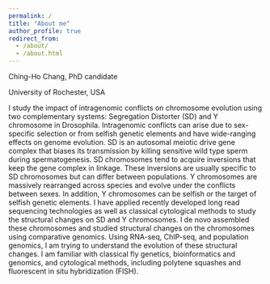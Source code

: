```yaml
---
permalink: /
title: "About me"
author_profile: true
redirect_from: 
  - /about/
  - /about.html
---
```


Ching-Ho Chang, PhD candidate

University of Rochester, USA

I study the impact of intragenomic conflicts on chromosome evolution using two complementary systems: Segregation Distorter (SD) and Y chromosome in Drosophila. Intragenomic conflicts can arise due to sex-specific selection or from selfish genetic elements and have wide-ranging effects on genome evolution. SD is an autosomal meiotic drive gene complex that biases its transmission by killing sensitive wild type sperm during spermatogenesis. SD chromosomes tend to acquire inversions that keep the gene complex in linkage. These inversions are usually specific to SD chromosomes but can differ between populations. Y chromosomes are massively rearranged across species and evolve under the conflicts between sexes. In addition, Y chromosomes can be selfish or the target of selfish genetic elements. I have applied recently developed long read sequencing technologies as well as classical cytological methods to study the structural changes on SD and Y chromosomes. I de novo assembled these chromosomes and studied structural changes on the chromosomes using comparative genomics. Using RNA-seq, ChIP-seq, and population genomics, I am trying to understand the evolution of these structural changes. I am familiar with classical fly genetics, bioinformatics and genomics, and cytological methods, including polytene squashes and fluorescent in situ hybridization (FISH).

